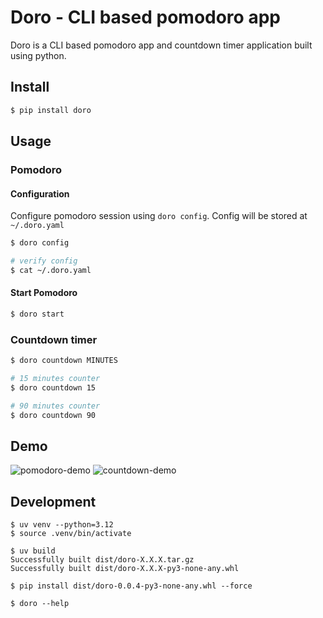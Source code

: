 # Doro - CLI based pomodoro app
Doro is a CLI based pomodoro app and countdown timer application built using python.

## Install
```bash
$ pip install doro
```

## Usage

### Pomodoro
#### Configuration
Configure pomodoro session using `doro config`. Config will be stored at `~/.doro.yaml`
```bash
$ doro config

# verify config
$ cat ~/.doro.yaml
```
#### Start Pomodoro
```bash
$ doro start
```

### Countdown timer
```bash
$ doro countdown MINUTES

# 15 minutes counter
$ doro countdown 15

# 90 minutes counter
$ doro countdown 90
```

## Demo
![pomodoro-demo](https://raw.githubusercontent.com/sureshdsk/doro/main/screenshots/doro-demo.gif?raw=true)
![countdown-demo](https://raw.githubusercontent.com/sureshdsk/doro/main/screenshots/doro-demo2.gif?raw=true)


## Development
```
$ uv venv --python=3.12
$ source .venv/bin/activate

$ uv build
Successfully built dist/doro-X.X.X.tar.gz
Successfully built dist/doro-X.X.X-py3-none-any.whl 

$ pip install dist/doro-0.0.4-py3-none-any.whl --force

$ doro --help
```